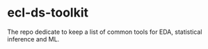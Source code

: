 # ecl-ds-toolkit
The repo dedicate to keep a list of common tools for EDA, statistical inference and ML.
